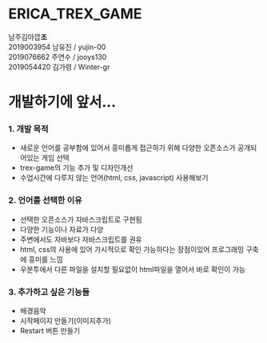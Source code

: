 # ERICA_TREX_GAME
남주김아깝**조** <br/>
2019003954 남유진 / yujin-00 <br/>
2019076662 주연수 / jooys130 <br/>
2019054420 김가령 / Winter-gr <br/>
# 개발하기에 앞서...
### 1. 개발 목적 
  + 새로운 언어를 공부함에 있어서 흥미롭게 접근하기 위해 다양한 오픈소스가 공개되어있는 게임 선택
  + trex-game의 기능 추가 및 디자인개선
  + 수업시간에 다루지 않는 언어(html, css, javascript) 사용해보기
### 2. 언어를 선택한 이유
  + 선택한 오픈소스가 자바스크립트로 구현됨
  + 다양한 기능이나 자료가 다양
  + 주변에서도 자바보다 자바스크립트를 권유
  + html, css의 사용에 있어 가시적으로 확인 가능하다는 장점이있어 프로그래밍 구축에 흥미를 느낌
  + 우분투에서 다른 파일을 설치할 필요없이 html파일을 열어서 바로 확인이 가능
### 3. 추가하고 싶은 기능들
  + 배경음악 
  + 시작페이지 만들기(이미지추가) 
  + Restart 버튼 만들기

